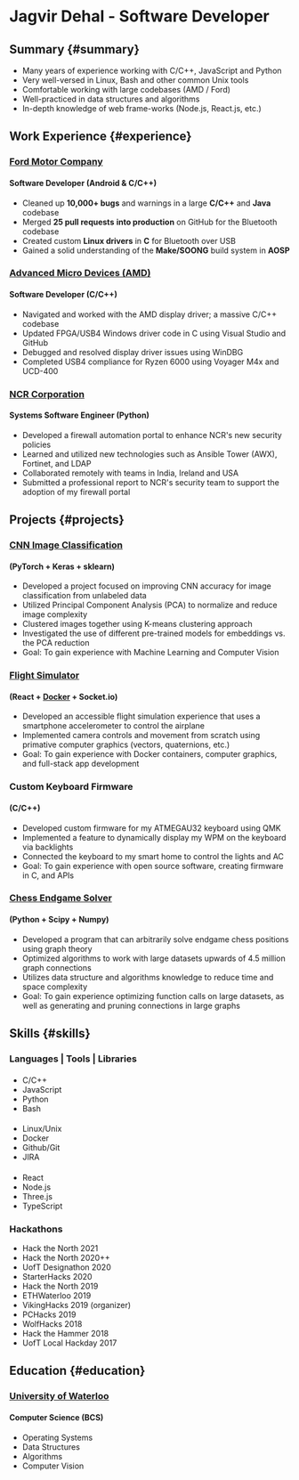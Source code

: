 # Jagvir Dehal - Software Developer

## Summary {#summary}
- Many years of experience working with C/C++, JavaScript and Python
- Very well-versed in Linux, Bash and other common Unix tools
- Comfortable working with large codebases (AMD / Ford)
- Well-practiced in data structures and algorithms
- In-depth knowledge of web frame-works (Node.js, React.js, etc.)

## Work Experience {#experience}

### [Ford Motor Company](https://ford.com/)
#### Software Developer (Android & C/C++)
- Cleaned up **10,000+ bugs** and warnings in a large **C/C++** and **Java** codebase
- Merged **25 pull requests** **into production** on GitHub for the Bluetooth codebase
- Created custom **Linux drivers** in **C** for Bluetooth over USB
- Gained a solid understanding of the **Make/SOONG** build system in **AOSP**

### [Advanced Micro Devices (AMD)](https://amd.com/)
#### Software Developer (C/C++)
- Navigated and worked with the AMD display driver; a massive C/C++ codebase
- Updated FPGA/USB4 Windows driver code in C using Visual Studio and GitHub
- Debugged and resolved display driver issues using WinDBG
- Completed USB4 compliance for Ryzen 6000 using Voyager M4x and UCD-400

### [NCR Corporation](https://www.ncr.com/)
#### Systems Software Engineer (Python)
- Developed a firewall automation portal to enhance NCR's new security policies
- Learned and utilized new technologies such as Ansible Tower (AWX), Fortinet, and LDAP
- Collaborated remotely with teams in India, Ireland and USA
- Submitted a professional report to NCR's security team to support the adoption of my firewall portal


## Projects {#projects}

### [CNN Image Classification](https://github.com/jagvirdehal/CNN-imager)
#### (PyTorch + Keras + sklearn)
- Developed a project focused on improving CNN accuracy for image classification from unlabeled data
- Utilized Principal Component Analysis (PCA) to normalize and reduce image complexity
- Clustered images together using K-means clustering approach
- Investigated the use of different pre-trained models for embeddings vs. the PCA reduction
- Goal: To gain experience with Machine Learning and Computer Vision

### [Flight Simulator](https://github.com/jagvirdehal/flight-sim)
#### (React + [Docker](https://hub.docker.com/repository/docker/jdehal/flight-sim/general) + Socket.io)
- Developed an accessible flight simulation experience that uses a smartphone accelerometer to control the airplane
- Implemented camera controls and movement from scratch using primative computer graphics (vectors, quaternions, etc.)
- Goal: To gain experience with Docker containers, computer graphics, and full-stack app development

### Custom Keyboard Firmware
#### (C/C++)
- Developed custom firmware for my ATMEGAU32 keyboard using QMK
- Implemented a feature to dynamically display my WPM on the keyboard via backlights
- Connected the keyboard to my smart home to control the lights and AC
- Goal: To gain experience with open source software, creating firmware in C, and APIs

### [Chess Endgame Solver](https://github.com/jagvirdehal/chess)
#### (Python + Scipy + Numpy)
- Developed a program that can arbitrarily solve endgame chess positions using graph theory
- Optimized algorithms to work with large datasets upwards of 4.5 million graph connections
- Utilizes data structure and algorithms knowledge to reduce time and space complexity
- Goal: To gain experience optimizing function calls on large datasets, as well as generating and pruning connections in large graphs

## Skills {#skills}

### Languages | Tools | Libraries
####
- C/C++
- JavaScript
- Python
- Bash

####
- Linux/Unix
- Docker
- Github/Git
- JIRA

#### 
- React
- Node.js
- Three.js
- TypeScript

### Hackathons
- Hack the North 2021
- Hack the North 2020++
- UofT Designathon 2020
- StarterHacks 2020
- Hack the North 2019
- ETHWaterloo 2019
- VikingHacks 2019 (organizer)
- PCHacks 2019
- WolfHacks 2018
- Hack the Hammer 2018
- UofT Local Hackday 2017

## Education {#education}
### [University of Waterloo](https://uwaterloo.ca/)
#### Computer Science (BCS)
- Operating Systems
- Data Structures
- Algorithms
- Computer Vision
